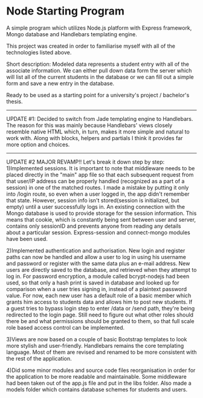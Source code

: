 ﻿# Node Starting Program


 A simple program which utilizes Node.js platform with Express framework,
 Mongo database and Handlebars templating engine.
 
 This project was created in order to familiarise myself with all of the 
 technologies listed above.

 Short description: Modeled data represents a student entry with all of the associate information.
 We can either pull down data form the server which will list all of the current students in the database
 or we can fill out a simple form and save a new entry in the database.

 Ready to be used as a starting point for a university's project / bachelor's thesis.

 ------------
 UPDATE #1: Decided to switch from Jade templating engine to Handlebars. The reason for this was
 mainly because Handlebars' views closely resemble native HTML which, in turn, makes it more simple
 and natural to work with. Along with blocks, helpers and partials I think it provides far more 
 option and choices.

 -------------
 UPDATE #2 MAJOR REVAMP!!
 Let's break it down step by step:
 1)Implemented sessions. It is important to note that middleware needs to be placed directly in the "main" app
 file so that each subsequent request from that user/IP address can be properly handled
 (recognized as a part of a session) in one of the matched routes.
 I made a mistake by putting it only into /login route, so even when a user logged in, the app didn't remember that state.
 However, session info isn't stored(session is initialized, but empty) until a user successfully logs in. An existing 
 connection with the Mongo database is used to provide storage for the session information. This means that cookie, which is
 constantly being sent between user and server, contains only sessionID and prevents anyone from reading any details about a 
 particular session.
 Express-session and connect-mongo modules have been used.

 2)Implemented authentication and authorisation. New login and register paths can now be handled and allow a user to log in
 using his username and password or register with the same data plus an e-mail address. New users are directly saved to the database,
 and retrieved when they attempt to log in. For password encryption, a module called bcrypt-nodejs had been used, so that only a hash print
 is saved in database and looked up for comparison when a user tries signing in, instead of a plaintext password value. For now, each new user
 has a default role of a basic member which grants him access to students data and allows him to post new students. If a guest tries to bypass login
 step to enter /data or /send path, they're being redirected to the login page. Still need to figure out what other roles should there be and what 
 permissions should be granted to them, so that full scale role based access control can be implemented.

 3)Views are now based on a couple of basic Bootstrap templates to look more stylish and user-friendly. Handlebars remains the core
 templating language. Most of them are revised and renamed to be more consistent with the rest of the application.

 4)Did some minor modules and source code files reorganisation in order for the application to be more readable and
 maintainable. Some middleware had been taken out of the app.js file and put in the libs folder. Also made a models folder 
 which contains database schemes for students and users.

